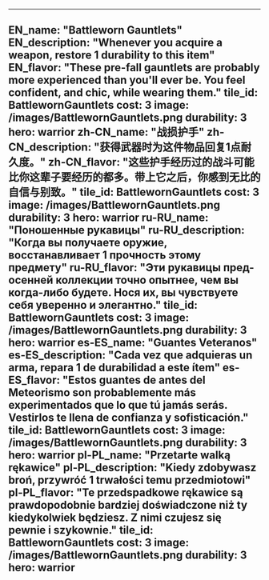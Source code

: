 ---

EN_name: "Battleworn Gauntlets"
EN_description: "Whenever you acquire a weapon, restore 1 durability to this item"
EN_flavor: "These pre-fall gauntlets are probably more experienced than you'll ever be. You feel confident, and chic, while wearing them."
tile_id: BattlewornGauntlets
cost: 3
image: /images/BattlewornGauntlets.png
durability: 3
hero: warrior
zh-CN_name: "战损护手"
zh-CN_description: "获得武器时为这件物品回复1点耐久度。"
zh-CN_flavor: "这些护手经历过的战斗可能比你这辈子要经历的都多。带上它之后，你感到无比的自信与别致。"
tile_id: BattlewornGauntlets
cost: 3
image: /images/BattlewornGauntlets.png
durability: 3
hero: warrior
ru-RU_name: "Поношенные рукавицы"
ru-RU_description: "Когда вы получаете оружие, восстанавливает 1 прочность этому предмету"
ru-RU_flavor: "Эти рукавицы пред-осенней коллекции точно опытнее, чем вы когда-либо будете. Нося их, вы чувствуете  себя уверенно и элегантно."
tile_id: BattlewornGauntlets
cost: 3
image: /images/BattlewornGauntlets.png
durability: 3
hero: warrior
es-ES_name: "Guantes Veteranos"
es-ES_description: "Cada vez que adquieras un arma, repara 1 de durabilidad a este ítem"
es-ES_flavor: "Estos guantes de antes del Meteorismo son probablemente más experimentados que lo que tú jamás serás. Vestirlos te llena de confianza y sofisticación."
tile_id: BattlewornGauntlets
cost: 3
image: /images/BattlewornGauntlets.png
durability: 3
hero: warrior
pl-PL_name: "Przetarte walką rękawice"
pl-PL_description: "Kiedy zdobywasz broń, przywróć 1 trwałości temu przedmiotowi"
pl-PL_flavor: "Te przedspadkowe rękawice są prawdopodobnie bardziej doświadczone niż ty kiedykolwiek będziesz. Z nimi czujesz się pewnie i szykownie."
tile_id: BattlewornGauntlets
cost: 3
image: /images/BattlewornGauntlets.png
durability: 3
hero: warrior
---